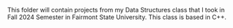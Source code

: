 This folder will contain projects from my Data Structures class that I took in Fall 2024 Semester in Fairmont State University.
This class is based in C++.
